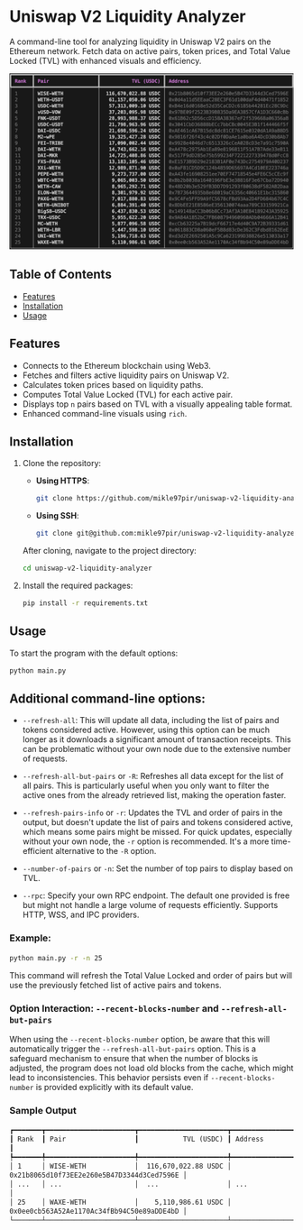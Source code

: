 # Uniswap V2 Liquidity Analyzer

A command-line tool for analyzing liquidity in Uniswap V2 pairs on the Ethereum network. Fetch data on active pairs, token prices, and Total Value Locked (TVL) with enhanced visuals and efficiency.

![Sample Output Table](sample-output.png)

## Table of Contents

- [Features](#features)
- [Installation](#installation)
- [Usage](#usage)

## Features

- Connects to the Ethereum blockchain using Web3.
- Fetches and filters active liquidity pairs on Uniswap V2.
- Calculates token prices based on liquidity paths.
- Computes Total Value Locked (TVL) for each active pair.
- Displays top `n` pairs based on TVL with a visually appealing table format.
- Enhanced command-line visuals using `rich`.

## Installation

1. Clone the repository:

   - **Using HTTPS**:

     ```bash
     git clone https://github.com/mikle97pir/uniswap-v2-liquidity-analyzer.git
     ```

   - **Using SSH**:
     ```bash
     git clone git@github.com:mikle97pir/uniswap-v2-liquidity-analyzer.git
     ```

   After cloning, navigate to the project directory:

   ```bash
   cd uniswap-v2-liquidity-analyzer

   ```

2. Install the required packages:
   ```bash
   pip install -r requirements.txt
   ```

## Usage

To start the program with the default options:

```bash
python main.py
```

## Additional command-line options:

- `--refresh-all`: This will update all data, including the list of pairs and tokens considered active. However, using this option can be much longer as it downloads a significant amount of transaction receipts. This can be problematic without your own node due to the extensive number of requests.
- `--refresh-all-but-pairs` or `-R`: Refreshes all data except for the list of all pairs. This is particularly useful when you only want to filter the active ones from the already retrieved list, making the operation faster.

- `--refresh-pairs-info` or `-r`: Updates the TVL and order of pairs in the output, but doesn't update the list of pairs and tokens considered active, which means some pairs might be missed. For quick updates, especially without your own node, the `-r` option is recommended. It's a more time-efficient alternative to the `-R` option.

- `--number-of-pairs` or `-n`: Set the number of top pairs to display based on TVL.

- `--rpc`: Specify your own RPC endpoint. The default one provided is free but might not handle a large volume of requests efficiently. Supports HTTP, WSS, and IPC providers.

### Example:

```bash
python main.py -r -n 25
```

This command will refresh the Total Value Locked and order of pairs but will use the previously fetched list of active pairs and tokens.

### Option Interaction: `--recent-blocks-number` and `--refresh-all-but-pairs`

When using the `--recent-blocks-number` option, be aware that this will automatically trigger the `--refresh-all-but-pairs` option. This is a safeguard mechanism to ensure that when the number of blocks is adjusted, the program does not load old blocks from the cache, which might lead to inconsistencies. This behavior persists even if `--recent-blocks-number` is provided explicitly with its default value.

### Sample Output

```
┏━━━━━━━┳━━━━━━━━━━━━━━━━━━━━━━┳━━━━━━━━━━━━━━━━━━━━━━┳━━━━━━━━━━━━━━━━━━━━━━━━━━━━━━━━━━━━━━━━━━━━┓
┃ Rank  ┃ Pair                 ┃           TVL (USDC) ┃ Address                                    ┃
┡━━━━━━━╇━━━━━━━━━━━━━━━━━━━━━━╇━━━━━━━━━━━━━━━━━━━━━━╇━━━━━━━━━━━━━━━━━━━━━━━━━━━━━━━━━━━━━━━━━━━━┩
│ 1     │ WISE-WETH            │  116,670,022.88 USDC │ 0x21b8065d10f73EE2e260e5B47D3344d3Ced7596E │
│ ...   │ ...                  │  ...                 │ ...                                        │
│ 25    │ WAXE-WETH            │    5,110,986.61 USDC │ 0x0ee0cb563A52Ae1170Ac34fBb94C50e89aDDE4bD │
└───────┴──────────────────────┴──────────────────────┴────────────────────────────────────────────┘
```
